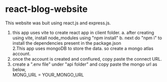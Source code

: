 ﻿# react-blog-website  
 This website was buit using react.js and express.js.  
 1. this app uses vite to create react app in client folder.
  a. after creating using vite, install node_modules using "npm install"
  b. next do "npm i" to install the dependencies present in the package.json    
 2.This app uses mongoDB to store the data. so create a mongo atlas account.  
 3. once the account is created and confiured, copy paste the connect URL.  
 4. create a ".env file" under "api folder" and copy paste the mongo url as below,  
 MONG_URL = YOUR_MONGO_URL  
 
